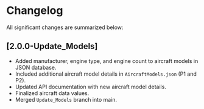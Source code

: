# Changelog
All significant changes are summarized below:

## [2.0.0-Update_Models]  
- Added manufacturer, engine type, and engine count to aircraft models in JSON database.  
- Included additional aircraft model details in `AircraftModels.json` (P1 and P2).  
- Updated API documentation with new aircraft model details.  
- Finalized aircraft data values.  
- Merged `Update_Models` branch into main.  

